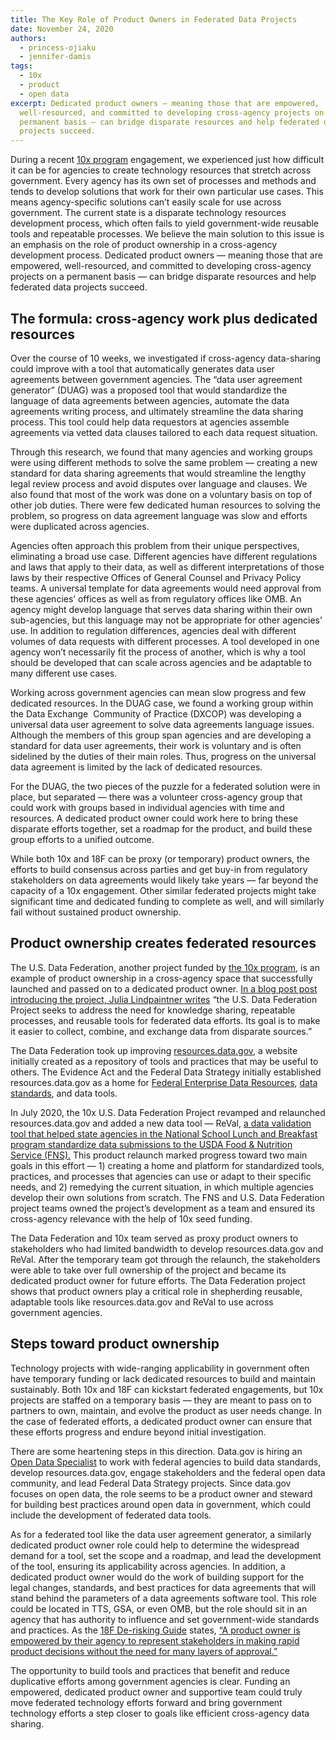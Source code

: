 ```yaml
---
title: The Key Role of Product Owners in Federated Data Projects
date: November 24, 2020
authors:
  - princess-ojiaku
  - jennifer-damis
tags:
  - 10x
  - product
  - open data
excerpt: Dedicated product owners — meaning those that are empowered,
  well-resourced, and committed to developing cross-agency projects on a
  permanent basis — can bridge disparate resources and help federated data
  projects succeed.
---
```

During a recent [10x program](http://10x.gsa.gov) engagement, we experienced just how difficult it can be for agencies to create technology resources that stretch across government. Every agency has its own set of processes and methods and tends to develop solutions that work for their own particular use cases. This means agency-specific solutions can’t easily scale for use across government. The current state is a disparate technology resources development process, which often fails to yield government-wide reusable tools and repeatable processes. We believe the main solution to this issue is an emphasis on the role of product ownership in a cross-agency development process. Dedicated product owners — meaning those that are empowered, well-resourced, and committed to developing cross-agency projects on a permanent basis — can bridge disparate resources and help federated data projects succeed.

## The formula: cross-agency work plus dedicated resources

Over the course of 10 weeks, we investigated if cross-agency data-sharing could improve with a tool that automatically generates data user agreements between government agencies. The “data user agreement generator” (DUAG) was a proposed tool that would standardize the language of data agreements between agencies, automate the data agreements writing process, and ultimately streamline the data sharing process. This tool could help data requestors at agencies assemble agreements via vetted data clauses tailored to each data request situation. 

Through this research, we found that many agencies and working groups were using different methods to solve the same problem — creating a new standard for data sharing agreements that would streamline the lengthy legal review process and avoid disputes over language and clauses. We also found that most of the work was done on a voluntary basis on top of other job duties. There were few dedicated human resources to solving the problem, so progress on data agreement language was slow and efforts were duplicated across agencies. 

Agencies often approach this problem from their unique perspectives, eliminating a broad use case. Different agencies have different regulations and laws that apply to their data, as well as different interpretations of those laws by their respective Offices of General Counsel and Privacy Policy teams. A universal template for data agreements would need approval from these agencies’ offices as well as from regulatory offices like OMB. An agency might develop language that serves data sharing within their own sub-agencies, but this language may not be appropriate for other agencies’ use. In addition to regulation differences, agencies deal with different volumes of data requests with different processes. A tool developed in one agency won’t necessarily fit the process of another, which is why a tool should be developed that can scale across agencies and be adaptable to many different use cases. 

Working across government agencies can mean slow progress and few dedicated resources. In the DUAG case, we found a working group within the Data Exchange  Community of Practice (DXCOP) was developing a universal data user agreement to solve data agreements language issues. Although the members of this group span agencies and are developing a standard for data user agreements, their work is voluntary and is often sidelined by the duties of their main roles. Thus, progress on the universal data agreement is limited by the lack of dedicated resources.

For the DUAG, the two pieces of the puzzle for a federated solution were in place, but separated — there was a volunteer cross-agency group that could work with groups based in individual agencies with time and resources. A dedicated product owner could work here to bring these disparate efforts together, set a roadmap for the product, and build these group efforts to a unified outcome. 

While both 10x and 18F can be proxy (or temporary) product owners, the efforts to build consensus across parties and get buy-in from regulatory stakeholders on data agreements would likely take years — far beyond the capacity of a 10x engagement. Other similar federated projects might take significant time and dedicated funding to complete as well, and will similarly fail without sustained product ownership.

## Product ownership creates federated resources

The U.S. Data Federation, another project funded by [the 10x program](http://10x.gsa.gov), is an example of product ownership in a cross-agency space that successfully launched and passed on to a dedicated product owner. [In a blog post post introducing the project, Julia Lindpaintner writes](https://18f.gsa.gov/2019/03/05/the-us-data-federation/) “the U.S. Data Federation Project seeks to address the need for knowledge sharing, repeatable processes, and reusable tools for federated data efforts. Its goal is to make it easier to collect, combine, and exchange data from disparate sources.”

The Data Federation took up improving [resources.data.gov](https://resources.data.gov/), a website initially created as a repository of tools and practices that may be useful to others. The Evidence Act and the Federal Data Strategy initially established resources.data.gov as a home for [Federal Enterprise Data Resources](https://strategy.data.gov/action-plan/#action-11-develop-a-repository-of-federal-enterprise-data-resources), [data standards](https://strategy.data.gov/action-plan/#action-20-develop-a-data-standards-repository), and data tools. 

In July 2020, the 10x U.S. Data Federation Project revamped and relaunched resources.data.gov and added a new data tool — ReVal, [a data validation tool that helped state agencies in the National School Lunch and Breakfast program standardize data submissions to the USDA Food & Nutrition Service (FNS).](https://18f.gsa.gov/2020/04/23/saving-time-and-improving-data-quality-for-the-national-school-lunch-breakfast-program/) This product relaunch marked progress toward two main goals in this effort — 1) creating a home and platform for standardized tools, practices, and processes that agencies can use or adapt to their specific needs, and 2) remedying the current situation, in which multiple agencies develop their own solutions from scratch. The FNS and U.S. Data Federation project teams owned the project’s development as a team and ensured its cross-agency relevance with the help of 10x seed funding.

The Data Federation and 10x team served as proxy product owners to stakeholders who had limited bandwidth to develop resources.data.gov and ReVal. After the temporary team got through the relaunch, the stakeholders were able to take over full ownership of the project and became its dedicated product owner for future efforts. The Data Federation project shows that product owners play a critical role in shepherding reusable, adaptable tools like resources.data.gov and ReVal to use across government agencies. 

## Steps toward product ownership

Technology projects with wide-ranging applicability in government often have temporary funding or lack dedicated resources to build and maintain sustainably. Both 10x and 18F can kickstart federated engagements, but 10x projects are staffed on a temporary basis — they are meant to pass on to partners to own, maintain, and evolve the product as user needs change. In the case of federated efforts, a dedicated product owner can ensure that these efforts progress and endure beyond initial investigation.

There are some heartening steps in this direction. Data.gov is hiring an [Open Data Specialist](https://join.tts.gsa.gov/join/data.gov-open-data-specialist/) to work with federal agencies to build data standards, develop resources.data.gov, engage stakeholders and the federal open data community, and lead Federal Data Strategy projects. Since data.gov focuses on open data, the role seems to be a product owner and steward for building best practices around open data in government, which could include the development of federated data tools. 

As for a federated tool like the data user agreement generator, a similarly dedicated product owner role could help to determine the widespread demand for a tool, set the scope and a roadmap, and lead the development of the tool, ensuring its applicability across agencies. In addition, a dedicated product owner would do the work of building support for the legal changes, standards, and best practices for data agreements that will stand behind the parameters of a data agreements software tool. This role could be located in TTS, GSA, or even OMB, but the role should sit in an agency that has authority to influence and set government-wide standards and practices. As the [18F De-risking Guide](https://derisking-guide.18f.gov/) states, [“A product owner is empowered by their agency to represent stakeholders in making rapid product decisions without the need for many layers of approval.”](https://derisking-guide.18f.gov/getting-started/basic-principles/#product-ownership)

The opportunity to build tools and practices that benefit and reduce duplicative efforts among government agencies is clear. Funding an empowered, dedicated product owner and supportive team could truly move federated technology efforts forward and bring government technology efforts a step closer to goals like efficient cross-agency data sharing.
